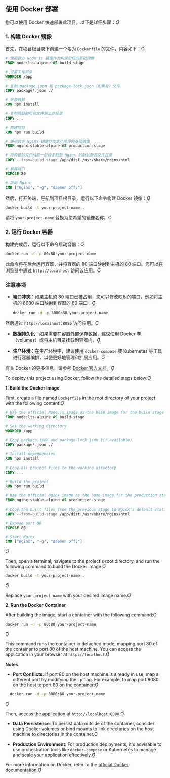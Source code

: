 
## 使用 Docker 部署

您可以使用 Docker 快速部署此项目，以下是详细步骤：

### 1. 构建 Docker 镜像

首先，在项目根目录下创建一个名为 `Dockerfile` 的文件，内容如下：

```dockerfile
# 使用官方 Node.js 镜像作为构建阶段的基础镜像
FROM node:lts-alpine AS build-stage

# 设置工作目录
WORKDIR /app

# 复制 package.json 和 package-lock.json（如果有）文件
COPY package*.json ./

# 安装依赖
RUN npm install

# 复制项目的所有文件到工作目录
COPY . .

# 构建项目
RUN npm run build

# 使用官方 Nginx 镜像作为生产阶段的基础镜像
FROM nginx:stable-alpine AS production-stage

# 将构建的文件从前一阶段复制到 Nginx 的默认静态文件目录
COPY --from=build-stage /app/dist /usr/share/nginx/html

# 暴露端口
EXPOSE 80

# 启动 Nginx
CMD ["nginx", "-g", "daemon off;"]
```


然后，打开终端，导航到项目根目录，运行以下命令构建 Docker 镜像：

```bash
docker build -t your-project-name .
```


请将 `your-project-name` 替换为您希望的镜像名称。

### 2. 运行 Docker 容器

构建完成后，运行以下命令启动容器：

```bash
docker run -d -p 80:80 your-project-name
```


此命令将在后台运行容器，并将容器的 80 端口映射到主机的 80 端口。您可以在浏览器中通过 `http://localhost` 访问该应用。

### 注意事项

- **端口冲突**：如果主机的 80 端口已被占用，您可以修改映射的端口，例如将主机的 8080 端口映射到容器的 80 端口：

  ```bash
  docker run -d -p 8080:80 your-project-name
  ```

  
然后通过 `http://localhost:8080` 访问应用。

- **数据持久化**：如果需要在容器外部保存数据，建议使用 Docker 卷（volumes）或将主机目录挂载到容器内。

- **生产环境**：在生产环境中，建议使用 `docker-compose` 或 Kubernetes 等工具进行容器编排，以便更好地管理和扩展应用。

有关 Docker 的更多信息，请参考 [Docker 官方文档](https://docs.docker.com/)。



To deploy this project using Docker, follow the detailed steps below:

**1. Build the Docker Image**

First, create a file named `Dockerfile` in the root directory of your project with the following content:


```dockerfile
# Use the official Node.js image as the base image for the build stage
FROM node:lts-alpine AS build-stage

# Set the working directory
WORKDIR /app

# Copy package.json and package-lock.json (if available)
COPY package*.json ./

# Install dependencies
RUN npm install

# Copy all project files to the working directory
COPY . .

# Build the project
RUN npm run build

# Use the official Nginx image as the base image for the production stage
FROM nginx:stable-alpine AS production-stage

# Copy the built files from the previous stage to Nginx's default static directory
COPY --from=build-stage /app/dist /usr/share/nginx/html

# Expose port 80
EXPOSE 80

# Start Nginx
CMD ["nginx", "-g", "daemon off;"]
```


Then, open a terminal, navigate to the project's root directory, and run the following command to build the Docker image:


```bash
docker build -t your-project-name .
```


Replace `your-project-name` with your desired image name.

**2. Run the Docker Container**

After building the image, start a container with the following command:


```bash
docker run -d -p 80:80 your-project-name
```


This command runs the container in detached mode, mapping port 80 of the container to port 80 of the host machine. You can access the application in your browser at `http://localhost`.

**Notes**

- **Port Conflicts**: If port 80 on the host machine is already in use, map a different port by modifying the `-p` flag. For example, to map port 8080 on the host to port 80 on the container:

  
```bash
  docker run -d -p 8080:80 your-project-name
  ```


  Then, access the application at `http://localhost:8080`.

- **Data Persistence**: To persist data outside of the container, consider using Docker volumes or bind mounts to link directories on the host machine to directories in the container.

- **Production Environment**: For production deployments, it's advisable to use orchestration tools like `docker-compose` or Kubernetes to manage and scale your application effectively.

For more information on Docker, refer to the [official Docker documentation](https://docs.docker.com/). 
